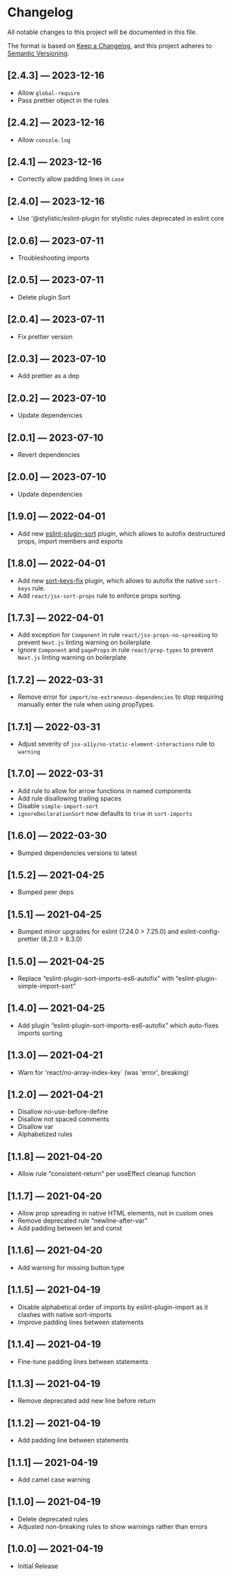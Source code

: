 # Changelog

All notable changes to this project will be documented in this file.

The format is based on [Keep a Changelog](https://keepachangelog.com/en/1.0.0/),
and this project adheres to [Semantic Versioning](https://semver.org/spec/v2.0.0.html).

## [2.4.3] — 2023-12-16

- Allow `global-require`
- Pass prettier object in the rules

## [2.4.2] — 2023-12-16

- Allow `console.log`

## [2.4.1] — 2023-12-16

- Correctly allow padding lines in `case`

## [2.4.0] — 2023-12-16

- Use '@stylistic/eslint-plugin for stylistic rules deprecated in eslint core

## [2.0.6] — 2023-07-11

- Troubleshooting imports

## [2.0.5] — 2023-07-11

- Delete plugin Sort

## [2.0.4] — 2023-07-11

- Fix prettier version

## [2.0.3] — 2023-07-10

- Add prettier as a dep

## [2.0.2] — 2023-07-10

- Update dependencies

## [2.0.1] — 2023-07-10

- Revert dependencies

## [2.0.0] — 2023-07-10

- Update dependencies

## [1.9.0] — 2022-04-01

- Add new [eslint-plugin-sort](https://www.npmjs.com/package/eslint-plugin-sort) plugin, which allows to autofix destructured props, import members and exports

## [1.8.0] — 2022-04-01

- Add new [sort-keys-fix](https://www.npmjs.com/package/eslint-plugin-sort-keys-fix) plugin, which allows to autofix the native `sort-keys` rule.
- Add `react/jsx-sort-props` rule to enforce props sorting.

## [1.7.3] — 2022-04-01

- Add exception for `Component` in rule `react/jsx-props-no-spreading` to prevent `Next.js` linting warning on boilerplate
- Ignore `Component` and `pageProps` in rule `react/prop-types` to prevent `Next.js` linting warning on boilerplate

## [1.7.2] — 2022-03-31

- Remove error for `import/no-extraneous-dependencies` to stop requiring manually enter the rule when using propTypes.

## [1.7.1] — 2022-03-31

- Adjust severity of `jsx-a11y/no-static-element-interactions` rule to `warning`

## [1.7.0] — 2022-03-31

- Add rule to allow for arrow functions in named components
- Add rule disallowing trailing spaces
- Disable `simple-import-sort`
- `ignoreDeclarationSort` now defaults to `true` in `sort-imports`

## [1.6.0] — 2022-03-30

- Bumped dependencies versions to latest

## [1.5.2] — 2021-04-25

- Bumped peer deps

## [1.5.1] — 2021-04-25

- Bumped minor upgrades for eslint (7.24.0 > 7.25.0) and eslint-config-prettier (8.2.0 > 8.3.0)

## [1.5.0] — 2021-04-25

- Replace “eslint-plugin-sort-imports-es6-autofix” with “eslint-plugin-simple-import-sort”

## [1.4.0] — 2021-04-25

- Add plugin “eslint-plugin-sort-imports-es6-autofix” which auto-fixes imports sorting

## [1.3.0] — 2021-04-21

- Warn for 'react/no-array-index-key` (was 'error', breaking)

## [1.2.0] — 2021-04-21

- Disallow no-use-before-define
- Disallow not spaced comments
- Disallow var
- Alphabetized rules

## [1.1.8] — 2021-04-20

- Allow rule “consistent-return” per useEffect cleanup function

## [1.1.7] — 2021-04-20

- Allow prop spreading in native HTML elements, not in custom ones
- Remove deprecated rule “newline-after-var”
- Add padding between let and const

## [1.1.6] — 2021-04-20

- Add warning for missing button type

## [1.1.5] — 2021-04-19

- Disable alphabetical order of imports by eslint-plugin-import as it clashes with native sort-imports
- Improve padding lines between statements

## [1.1.4] — 2021-04-19

- Fine-tune padding lines between statements

## [1.1.3] — 2021-04-19

- Remove deprecated add new line before return

## [1.1.2] — 2021-04-19

- Add padding line between statements

## [1.1.1] — 2021-04-19

- Add camel case warning

## [1.1.0] — 2021-04-19

- Delete deprecated rules
- Adjusted non-breaking rules to show warnings rather than errors

## [1.0.0] — 2021-04-19

- Initial Release
